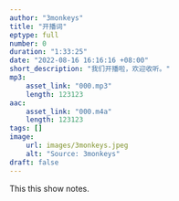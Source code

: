 ```yaml
---
author: "3monkeys"
title: "开播词"
eptype: full
number: 0
duration: "1:33:25"
date: "2022-08-16 16:16:16 +08:00"
short_description: "我们开播啦，欢迎收听。"
mp3:
    asset_link: "000.mp3"
    length: 123123
aac:
    asset_link: "000.m4a"
    length: 123123
tags: []
image:
    url: images/3monkeys.jpeg
    alt: "Source: 3monkeys"
draft: false
---
```


This this show notes.
